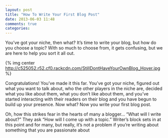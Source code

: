 ```yaml
---
layout: post
title: "How To Write Your First Blog Post"
date: 2013-06-03 11:48
comments: true
categories: 
---
```

You’ve got your niche, then what? It’s time to write your blog, but how do you choose a topic? With so much to choose from, it gets confusing, but we are here to help you sort it all out.

{% img  center http://c525052.r52.cf0.rackcdn.com/StillDontHaveYourOwnBlog_Hover.jpg %}

Congratulations! You’ve made it this far. You’ve got your niche, figured out what you want to talk about, who the other players in the niche are, decided what you like about them, what you don’t like about them, and you’ve started interacting with their readers on their blog and you have begun to build up your presence. Now what?
Now you write your first blog post.

Oh, how this strikes fear in the hearts of many a blogger… “What will I write about?” They ask “How will I come up with a topic.” Writer’s block sets in at this point and for many, but really, it’s not a problem if you’re writing about something that you are passionate about

